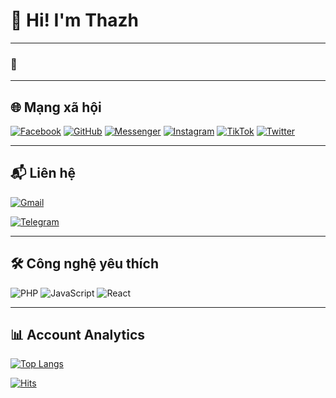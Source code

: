 # 🚀 Hi! I'm Thazh
---

### 💖

---

## 🌐 Mạng xã hội

[![Facebook](https://img.shields.io/badge/Facebook-%231877F2.svg?style=for-the-badge&logo=Facebook&logoColor=white)](https://www.facebook.com/h0anggthanhh)
 [![GitHub](https://img.shields.io/badge/github-%23121011.svg?style=for-the-badge&logo=github&logoColor=white)](https://github.com/hgthanh) 
 [![Messenger](https://img.shields.io/badge/Messenger-00B2FF?style=for-the-badge&logo=messenger&logoColor=white)](https://m.me/h0anggthanhh)
 [![Instagram](https://img.shields.io/badge/Instagram-%23E4405F.svg?style=for-the-badge&logo=Instagram&logoColor=white)](https://www.instagram.com/hgthazh/)
 [![TikTok](https://img.shields.io/badge/TikTok-%23000000.svg?style=for-the-badge&logo=TikTok&logoColor=white)](https://www.tiktok.com/@hgthazh/)
 [![Twitter](https://img.shields.io/badge/Twitter-%231DA1F2.svg?style=for-the-badge&logo=Twitter&logoColor=white)](https://x.com/hgthazh/)

---

## 📬 Liên hệ

[![Gmail](https://img.shields.io/badge/Gmail-D14836?style=for-the-badge&logo=gmail&logoColor=white)](mailto:h0angthazh@gmail.com)

[![Telegram](https://img.shields.io/badge/Telegram-2CA5E0?style=for-the-badge&logo=telegram&logoColor=white)](https://t.me/hgthazh)


---

## 🛠️ Công nghệ yêu thích

![PHP](https://img.shields.io/badge/PHP-3776AB?logo=php&logoColor=white)
![JavaScript](https://img.shields.io/badge/JavaScript-F7DF1E?logo=javascript&logoColor=black)
![React](https://img.shields.io/badge/React-61DAFB?logo=react&logoColor=black)

---

## 📊 Account Analytics

[![Top Langs](https://github-readme-stats.vercel.app/api/top-langs/?username=hgthanh&layout=compact&theme=dracula)](https://github.com/anuraghazra/github-readme-stats)

 
[![Hits](https://hits.sh/github.com/hgthanh/hgthanh.svg)](https://hits.sh/github.com/hgthanh/hgthanh/)
 